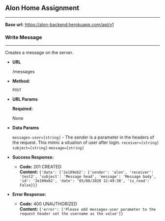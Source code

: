 ## Alon Home Assignment ##
---

**Base url:** https://alon-backend.herokuapp.com/api/v1

### Write Message ###
----
  Creates a message on the server.

* **URL**

  /messages

* **Method:**

  `POST`
  
*  **URL Params**

   **Required:**
   
   None

* **Data Params**

   `messages-user=[string]` - The sender is a parameter in the headers of the request. This mimic a situation of user after login.
   `receiver=[string]`
   `subject=[string]`
   `message=[string]`

* **Success Response:**

  * **Code:** 201 CREATED <br />
    **Content:** `{'data': {'2e109eb2': {'sender': 'alon', 'receiver': 'test2', 'subject': 'Message head', 'message': 'Message body',
'id': '2e109eb2', 'date': '03/08/2020 12:49:38', 'is_read': False}}}`
 
* **Error Response:**

  * **Code:** 400 UNAUTHORIZED <br />
    **Content:** `{'error': ['Please add messages-user parameter to the request header set the username as the value']}`
    
 
